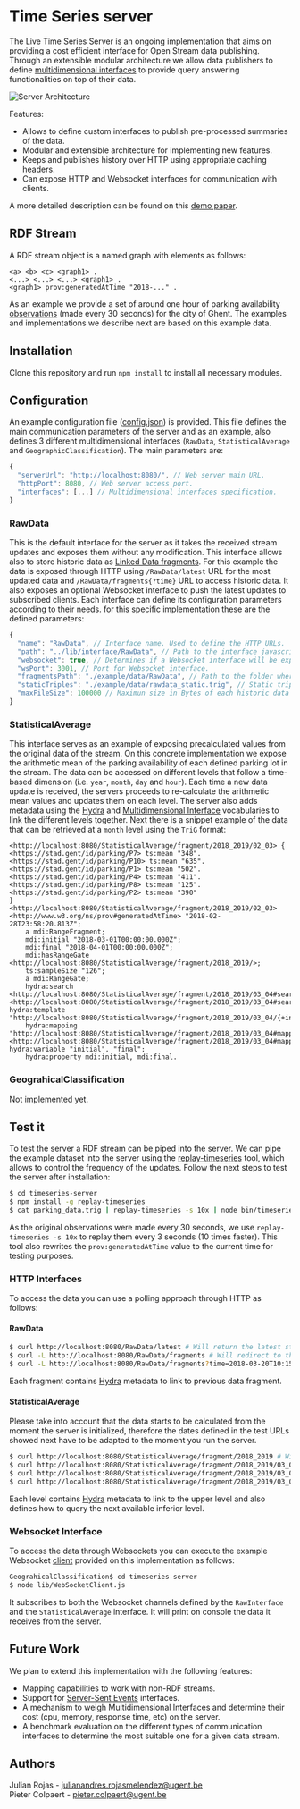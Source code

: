# Time Series server

The Live Time Series Server is an ongoing implementation that aims on providing a cost efficient interface for Open Stream data publishing. Through an extensible modular architecture we allow data publishers to define [multidimensional interfaces](http://ceur-ws.org/Vol-1666/paper-03.pdf) to provide query answering functionalities on top of their data.

![Server Architecture](https://linkedtimeseries.github.io/timeseries-demo-paper/media/images/fig1.png)

Features:

* Allows to define custom interfaces to publish pre-processed summaries of the data.
* Modular and extensible architecture for implementing new features.
* Keeps and publishes history over HTTP using appropriate caching headers.
* Can expose HTTP and Websocket interfaces for communication with clients.

A more detailed description can be found on this [demo paper](https://linkedtimeseries.github.io/timeseries-demo-paper/).

## RDF Stream
A RDF stream object is a named graph with elements as follows:
```
<a> <b> <c> <graph1> .
<...> <...> <...> <graph1> .
<graph1> prov:generatedAtTime "2018-..." .
```
As an example we provide a set of around one hour of parking availability [observations](https://github.com/linkedtimeseries/timeseries-server/blob/master/parking_data.trig) 
(made every 30 seconds) for the city of Ghent. The examples and implementations we describe next are based on this example data.

## Installation
Clone this repository and run `npm install` to install all necessary modules.

## Configuration
An example configuration file ([config.json](https://github.com/linkedtimeseries/timeseries-server/blob/master/config.json)) 
is provided. This file defines the main communication parameters of the server and as an example, also defines 3 different 
multidimensional interfaces (`RawData`, `StatisticalAverage` and `GeographicClassification`). The main parameters are:
```js
{
  "serverUrl": "http://localhost:8080/", // Web server main URL.
  "httpPort": 8080, // Web server access port.
  "interfaces": [...] // Multidimensional interfaces specification.
}
```

### RawData

This is the default interface for the server as it takes the received stream updates and exposes them without any modification.
This interface allows also to store historic data as [Linked Data fragments](http://linkeddatafragments.org/). For this example 
the data is exposed through HTTP using `/RawData/latest` URL for the most updated data and `/RawData/fragments{?time}` URL 
to access historic data. It also exposes an optional Websocket interface to push the latest updates to subscribed clients. 
Each interface can define its configuration parameters according to their needs. for this specific implementation these are
the defined parameters:

```js
{
  "name": "RawData", // Interface name. Used to define the HTTP URLs.
  "path": "../lib/interface/RawData", // Path to the interface javascript implementation. Used to dynamic module loading.
  "websocket": true, // Determines if a Websocket interface will be exposed.
  "wsPort": 3001, // Port for Websocket interface.
  "fragmentsPath": "./example/data/RawData", // Path to the folder where the historic data will be stored.
  "staticTriples": "./example/data/rawdata_static.trig", // Static triples to be aggregated to the data stream.
  "maxFileSize": 100000 // Maximun size in Bytes of each historic data fragment. 
}
```

### StatisticalAverage

This interface serves as an example of exposing precalculated values from the original data of the stream. On this concrete implementation we expose the arithmetic mean of the parking availability of each defined parking lot in the stream. The data can be accessed on different levels that follow a time-based dimension (i.e. `year`, `month`, `day` and `hour`). Each time a new data update is received, the servers proceeds to re-calculate the arithmetic mean values and updates them on each level. The server also adds metadata using the [Hydra](http://www.hydra-cg.com/spec/latest/core/) and [Multidimensional Interface](http://semweb.datasciencelab.be/ns/multidimensional-interface/#RangeGate) vocabularies to link the different levels together. Next there is a snippet example of the data that can be retrieved at a `month` level using the `TriG` format:

```trig
<http://localhost:8080/StatisticalAverage/fragment/2018_2019/02_03> {
<https://stad.gent/id/parking/P7> ts:mean "348".
<https://stad.gent/id/parking/P10> ts:mean "635".
<https://stad.gent/id/parking/P1> ts:mean "502".
<https://stad.gent/id/parking/P4> ts:mean "411".
<https://stad.gent/id/parking/P8> ts:mean "125".
<https://stad.gent/id/parking/P2> ts:mean "390"
}
<http://localhost:8080/StatisticalAverage/fragment/2018_2019/02_03> <http://www.w3.org/ns/prov#generatedAtTime> "2018-02-28T23:58:20.813Z";
    a mdi:RangeFragment;
    mdi:initial "2018-03-01T00:00:00.000Z";
    mdi:final "2018-04-01T00:00:00.000Z";
    mdi:hasRangeGate <http://localhost:8080/StatisticalAverage/fragment/2018_2019/>;
    ts:sampleSize "126";
    a mdi:RangeGate;
    hydra:search <http://localhost:8080/StatisticalAverage/fragment/2018_2019/03_04#search>.
<http://localhost:8080/StatisticalAverage/fragment/2018_2019/03_04#search> hydra:template "http://localhost:8080/StatisticalAverage/fragment/2018_2019/03_04/{+initial_final}";
    hydra:mapping "http://localhost:8080/StatisticalAverage/fragment/2018_2019/03_04#mapping".
<http://localhost:8080/StatisticalAverage/fragment/2018_2019/03_04#mapping> hydra:variable "initial", "final";
    hydra:property mdi:initial, mdi:final.
```

### GeograhicalClassification
Not implemented yet.
## Test it
To test the server a RDF stream can be piped into the server. We can pipe the example dataset into the server using the [replay-timeseries](https://www.npmjs.com/package/replay-timeseries) tool, which allows to control the frequency of the updates. Follow the next steps to test the server after installation:
```bash
$ cd timeseries-server
$ npm install -g replay-timeseries
$ cat parking_data.trig | replay-timeseries -s 10x | node bin/timeseries-server.js -c config.json
```
As the original observations were made every 30 seconds, we use `replay-timeseries -s 10x` to replay them every 3 seconds (10 times faster). This tool also rewrites the `prov:generatedAtTime` value to the current time for testing purposes.
### HTTP Interfaces
To access the data you can use a polling approach through HTTP as follows:
#### RawData
```bash
$ curl http://localhost:8080/RawData/latest # Will return the latest stream update.
$ curl -L http://localhost:8080/RawData/fragments # Will redirect to the most recent data fragment.
$ curl -L http://localhost:8080/RawData/fragments?time=2018-03-20T10:15:00.000Z # Will redirect to the fragment containing observations starting on the given time 
```
Each fragment contains [Hydra](http://www.hydra-cg.com/spec/latest/core/) metadata to link to previous data fragment.
#### StatisticalAverage
Please take into account that the data starts to be calculated from the moment the server is initialized, therefore the dates defined in the test URLs showed next have to be adapted to the moment you run the server.  
```bash
$ curl http://localhost:8080/StatisticalAverage/fragment/2018_2019 # Will return the available calculated averages for the year 2018.
$ curl http://localhost:8080/StatisticalAverage/fragment/2018_2019/03_04 # Will return the available calculated averages for the month 2018/03.
$ curl http://localhost:8080/StatisticalAverage/fragment/2018_2019/03_04/25_26 # Will return the available calculated averages for the day 2018/03/25.
$ curl http://localhost:8080/StatisticalAverage/fragment/2018_2019/03_04/25_26/15_16 # Will return the available calculated averages for the hour 2018/03/25 15:00.
```
Each level contains [Hydra](http://www.hydra-cg.com/spec/latest/core/) metadata to link to the upper level and also defines how to query the next available inferior level.
### Websocket Interface
To access the data through Websockets you can execute the example Websocket [client](https://github.com/linkedtimeseries/timeseries-server/blob/master/lib/WebSocketClient.js) 
provided on this implementation as follows:
```bash
GeograhicalClassification$ cd timeseries-server
$ node lib/WebSocketClient.js
```
It subscribes to both the Websocket channels defined by the `RawInterface` and the `StatisticalAverage` interface. It will print on console the data it receives from the server.
## Future Work
We plan to extend this implementation with the following features:
 * Mapping capabilities to work with non-RDF streams.
 * Support for [Server-Sent Events](https://html.spec.whatwg.org/multipage/server-sent-events.html#server-sent-events) interfaces.
 * A mechanism to weigh Multidimensional Interfaces and determine their cost (cpu, memory, response time, etc) on the server.
 * A benchmark evaluation on the different types of communication interfaces to determine the most suitable one for a given data stream.

## Authors
Julian Rojas - julianandres.rojasmelendez@ugent.be  
Pieter Colpaert - pieter.colpaert@ugent.be
